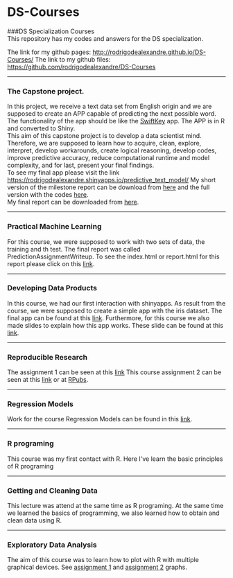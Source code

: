 DS-Courses
==========

###DS Specialization Courses  
This repository has my codes and answers for the DS specialization.  

The link for my github pages: http://rodrigodealexandre.github.io/DS-Courses/
The link to my github files: https://github.com/rodrigodealexandre/DS-Courses

----------------------------------------------------

### The Capstone project.

In this project, we receive a text data set from English origin and we are supposed to create an APP capable of predicting the next possible word. The functionality of the app should be like the [SwiftKey]( http://swiftkey.com/en/) app. The APP is in R and converted to Shiny.  
This aim of this capstone project is to develop a data scientist mind. Therefore, we are supposed to learn how to acquire, clean, explore, interpret, develop workarounds, create logical reasoning, develop codes, improve predictive accuracy, reduce computational runtime and model complexity, and for last, present your final findings.  
To see my final app please visit the link https://rodrigodealexandre.shinyapps.io/predictive_text_model/
My short version of the milestone report can be download from [here](https://github.com/rodrigodealexandre/DS-Courses/blob/master/Capstone/Milestone/Milestone_short.pdf) and the full version with the codes [here](https://github.com/rodrigodealexandre/DS-Courses/blob/master/Capstone/Milestone/Milestone.pdf).  
My final report can be downloaded from [here](https://github.com/rodrigodealexandre/DS-Courses/blob/master/Capstone/Reproducible-Report-Submission/Reproducible_Report.pdf).  


----------------------------------------------------

### Practical Machine Learning

For this course, we were supposed to work with two sets of data, the training and th test. The final report was called PredictionAssignmentWriteup.
To see the index.html or report.html for this report please click on this [link](http://rodrigodealexandre.github.io/DS-Courses/Practical%20Machine%20Learning/data/).


----------------------------------------------------

### Developing Data Products

In this course, we had our first interaction with shinyapps. As result from the course, we were supposed to create a simple app with the iris dataset. The final app can be found at this [link](https://rodrigodealexandre.shinyapps.io/DataProducts/).
Furthermore, for this course we also made slides to explain how this app works. These slide can be found at this [link](http://rodrigodealexandre.github.io/DS-Courses/Developing%20Data%20Products/data/petalplant/#1).

----------------------------------------------------

### Reproducible Research 

The assignment 1 can be seen at this [link](http://rodrigodealexandre.github.io/DS-Courses/Reproducible%20Research/data/PA1/PA1_template.html)
This course assignment 2 can be seen at this [link](http://rodrigodealexandre.github.io/DS-Courses/Reproducible%20Research/data/PA2/Peer%20Assessment%202.html) or at [RPubs](https://rpubs.com/rodrigodealexandre/17811).

----------------------------------------------------

### Regression Models 

Work for the course Regression Models can be found in this [link](http://rodrigodealexandre.github.io/DS-Courses/Regression%20Models/Data/Course%20Project.html).

----------------------------------------------------

### R programing

This course was my first contact with R. Here I've learn the basic principles of R programing

----------------------------------------------------

### Getting and Cleaning Data

This lecture was attend at the same time as R programing. At the same time we learned the basics of programming, we also learned how to obtain and clean data using R.

----------------------------------------------------

### Exploratory Data Analysis

The aim of this course was to learn how to plot with R with multiple graphical devices.
See [assignment 1](https://github.com/rodrigodealexandre/DS-Courses/tree/master/Exploratory%20Data%20Analysis/Data/Assignment%201) and [assignment 2](https://github.com/rodrigodealexandre/DS-Courses/tree/master/Exploratory%20Data%20Analysis/Data/Assignment%202) graphs.

